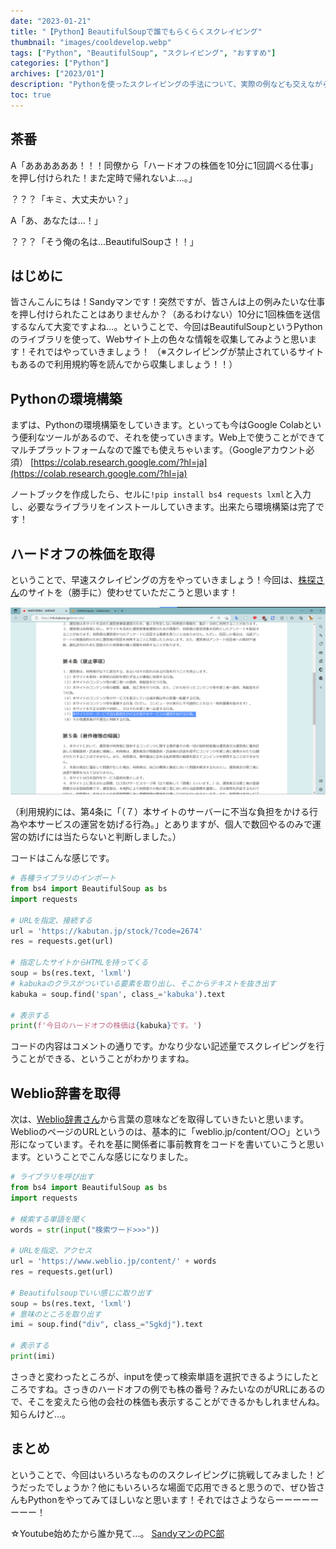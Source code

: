 ```yaml
---
date: "2023-01-21"
title: "【Python】BeautifulSoupで誰でもらくらくスクレイピング"
thumbnail: "images/cooldevelop.webp"
tags: ["Python", "BeautifulSoup", "スクレイピング", "おすすめ"]
categories: ["Python"]
archives: ["2023/01"]
description: "Pythonを使ったスクレイピングの手法について、実際の例なども交えながらわかりやすく解説。BeautifulSoupを使って初心者でも簡単にできる方法を紹介。"
toc: true
---
```


## 茶番
A「ああああああ！！！同僚から「ハードオフの株価を10分に1回調べる仕事」を押し付けられた！また定時で帰れないよ...。」

？？？「キミ、大丈夫かい？」

A「あ、あなたは...！」

？？？「そう俺の名は...BeautifulSoupさ！！」

## はじめに
皆さんこんにちは！Sandyマンです！突然ですが、皆さんは上の例みたいな仕事を押し付けられたことはありませんか？（あるわけない）10分に1回株価を送信するなんて大変ですよね...。ということで、今回はBeautifulSoupというPythonのライブラリを使って、Webサイト上の色々な情報を収集してみようと思います！それではやっていきましょう！
（※スクレイピングが禁止されているサイトもあるので利用規約等を読んでから収集しましょう！！）

## Pythonの環境構築
まずは、Pythonの環境構築をしていきます。といっても今はGoogle Colabという便利なツールがあるので、それを使っていきます。Web上で使うことができてマルチプラットフォームなので誰でも使えちゃいます。（Googleアカウント必須）
[https://colab.research.google.com/?hl=ja](https://colab.research.google.com/?hl=ja)

ノートブックを作成したら、セルに`!pip install bs4 requests lxml`と入力し、必要なライブラリをインストールしていきます。出来たら環境構築は完了です！

## ハードオフの株価を取得
ということで、早速スクレイピングの方をやっていきましょう！今回は、[株探さん](https://kabutan.jp/)のサイトを（勝手に）使わせていただこうと思います！

![](kabutan.png)

（利用規約には、第4条に「（７）本サイトのサーバーに不当な負担をかける行為や本サービスの運営を妨げる行為。」とありますが、個人で数回やるのみで運営の妨げには当たらないと判断しました。）

コードはこんな感じです。
```python
# 各種ライブラリのインポート
from bs4 import BeautifulSoup as bs
import requests

# URLを指定、接続する
url = 'https://kabutan.jp/stock/?code=2674'
res = requests.get(url)

# 指定したサイトからHTMLを持ってくる
soup = bs(res.text, 'lxml')
# kabukaのクラスがついている要素を取り出し、そこからテキストを抜き出す
kabuka = soup.find('span', class_='kabuka').text

# 表示する
print(f'今日のハードオフの株価は{kabuka}です。')
```
コードの内容はコメントの通りです。かなり少ない記述量でスクレイピングを行うことができる、ということがわかりますね。

## Weblio辞書を取得
次は、[Weblio辞書さん](https://www.weblio.jp)から言葉の意味などを取得していきたいと思います。WeblioのページのURLというのは、基本的に「weblio.jp/content/○○」という形になっています。それを基に関係者に事前教育をコードを書いていこうと思います。ということでこんな感じになりました。
```python
# ライブラリを呼び出す
from bs4 import BeautifulSoup as bs
import requests

# 検索する単語を聞く
words = str(input("検索ワード>>>"))

# URLを指定、アクセス
url = 'https://www.weblio.jp/content/' + words
res = requests.get(url)

# Beautifulsoupでいい感じに取り出す
soup = bs(res.text, 'lxml')
# 意味のところを取り出す
imi = soup.find("div", class_="Sgkdj").text

# 表示する
print(imi)
```
さっきと変わったところが、inputを使って検索単語を選択できるようにしたところですね。さっきのハードオフの例でも株の番号？みたいなのがURLにあるので、そこを変えたら他の会社の株価も表示することができるかもしれませんね。知らんけど...。

## まとめ
ということで、今回はいろいろなもののスクレイピングに挑戦してみました！どうだったでしょうか？他にもいろいろな場面で応用できると思うので、ぜひ皆さんもPythonをやってみてほしいなと思います！それではさようならーーーーーーーー！

☆Youtube始めたから誰か見て...。
[SandyマンのPC部](https://youtube.com/@sandyman_linux)

